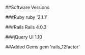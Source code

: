 
##Software Versions

###Ruby
ruby '2.1.1'

###Rails
Rails 4.0.3

###jQuery UI
1.10


##Added Gems
gem 'rails_12factor'